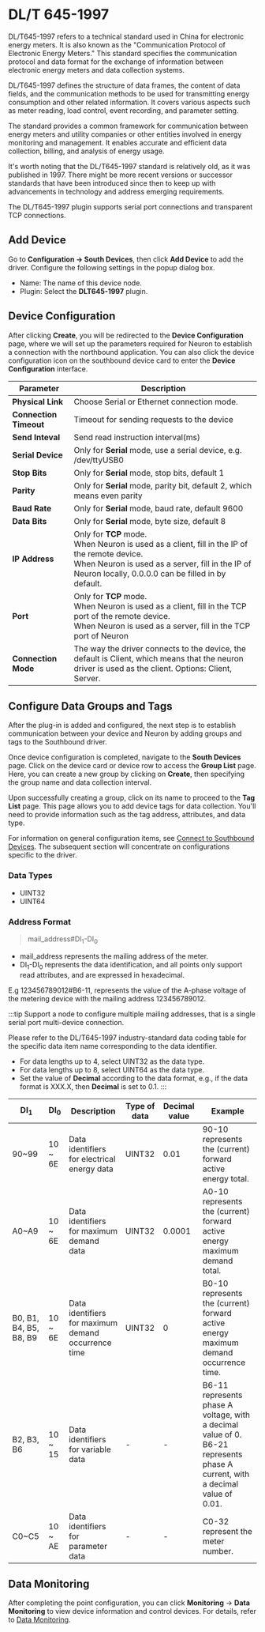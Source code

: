 # DL/T 645-1997

DL/T645-1997 refers to a technical standard used in China for electronic energy meters. It is also known as the "Communication Protocol of Electronic Energy Meters." This standard specifies the communication protocol and data format for the exchange of information between electronic energy meters and data collection systems.

DL/T645-1997 defines the structure of data frames, the content of data fields, and the communication methods to be used for transmitting energy consumption and other related information. It covers various aspects such as meter reading, load control, event recording, and parameter setting.

The standard provides a common framework for communication between energy meters and utility companies or other entities involved in energy monitoring and management. It enables accurate and efficient data collection, billing, and analysis of energy usage.

It's worth noting that the DL/T645-1997 standard is relatively old, as it was published in 1997. There might be more recent versions or successor standards that have been introduced since then to keep up with advancements in technology and address emerging requirements.

The DL/T645-1997 plugin supports serial port connections and transparent TCP connections.

## Add Device

Go to **Configuration -> South Devices**, then click **Add Device** to add the driver. Configure the following settings in the popup dialog box.

- Name: The name of this device node.
- Plugin: Select the **DLT645-1997** plugin.

## Device Configuration

After clicking **Create**, you will be redirected to the **Device Configuration** page, where we will set up the parameters required for Neuron to establish a connection with the northbound application. You can also click the device configuration icon on the southbound device card to enter the **Device Configuration** interface.

| Parameter              | Description                                                  |
| ---------------------- | ------------------------------------------------------------ |
| **Physical Link**      | Choose Serial or Ethernet connection mode.                   |
| **Connection Timeout** | Timeout for sending requests to the device                   |
| **Send Inteval**       | Send read instruction interval(ms)                           |
| **Serial Device**      | Only for **Serial** mode, use a serial device, e.g. /dev/ttyUSB0 |
| **Stop Bits**          | Only for **Serial** mode, stop bits, default 1               |
| **Parity**             | Only for **Serial** mode, parity bit, default 2, which means even parity |
| **Baud Rate**          | Only for **Serial** mode, baud rate, default 9600            |
| **Data Bits**          | Only for **Serial** mode, byte size, default 8               |
| **IP Address**         | Only for **TCP** mode. <br />When Neuron is used as a client, fill in the IP of the remote device. <br />When Neuron is used as a server, fill in the IP of Neuron locally, 0.0.0.0 can be filled in by default. |
| **Port**               | Only for **TCP** mode. <br />When Neuron is used as a client, fill in the TCP port of the remote device. <br />When Neuron is used as a server, fill in the TCP port of Neuron |
| **Connection Mode**    | The way the driver connects to the device, the default is Client, which means that the neuron driver is used as the client. Options: Client, Server. |

## Configure Data Groups and Tags

After the plug-in is added and configured, the next step is to establish communication between your device and Neuron by adding groups and tags to the Southbound driver.

Once device configuration is completed, navigate to the **South Devices** page. Click on the device card or device row to access the **Group List** page. Here, you can create a new group by clicking on **Create**, then specifying the group name and data collection interval.

Upon successfully creating a group, click on its name to proceed to the **Tag List** page. This page allows you to add device tags for data collection. You'll need to provide information such as the tag address, attributes, and data type.

For information on general configuration items, see [Connect to Southbound Devices](../south-devices.md). The subsequent section will concentrate on configurations specific to the driver.

### Data Types

* UINT32
* UINT64

### Address Format

> mail_address#DI<sub>1</sub>-DI<sub>0</sub> 

* mail_address represents the mailing address of the meter.
* DI<sub>1</sub>-DI<sub>0</sub> represents the data identification, and all points only support read attributes, and are expressed in hexadecimal.

E.g 123456789012#B6-11, represents the value of the A-phase voltage of the metering device with the mailing address 123456789012.

:::tip
Support a node to configure multiple mailing addresses, that is a single serial port multi-device connection.

Please refer to the DL/T645-1997 industry-standard data coding table for the specific data item name corresponding to the data identifier.

* For data lengths up to 4, select UINT32 as the data type.
* For data lengths up to 8, select UINT64 as the data type.
* Set the value of **Decimal** according to the data format, e.g., if the data format is XXX.X, then **Decimal** is set to 0.1.
:::

| DI<sub>1</sub>        | DI<sub>0</sub> | Description                     | Type of data | Decimal value | Example                                                         |
| --------------------- | -------------- | ------------------------ | -------- | ---------- | ------------------------------------------------------------ |
| 90~99               | 10 ~ 6E        | Data identifiers for electrical energy data           | UINT32   | 0.01       | 90-10 represents the (current) forward active energy total.                             |
| A0~A9               | 10 ~ 6E        | Data identifiers for maximum demand data        | UINT32   | 0.0001     | A0-10 represents the (current) forward active energy maximum demand total.                         |
| B0, B1, B4, B5, B8, B9 | 10 ~ 6E        | Data identifiers for maximum demand occurrence time | UINT32   | 0          | B0-10 represents the (current) forward active energy maximum demand occurrence time.                  |
| B2, B3, B6            | 10 ~ 15        | Data identifiers for variable data             | -        | -          | B6-11 represents phase A voltage, with a decimal value of 0. <br />B6-21 represents phase A current, with a decimal value of 0.01. |
| C0~C5               | 10 ~ AE        | Data identifiers for parameter data           | -        | -          | C0-32 represent the meter number.                                               |

## Data Monitoring

After completing the point configuration, you can click **Monitoring** -> **Data Monitoring** to view device information and control devices. For details, refer to [Data Monitoring](../../../usage/monitoring.md).